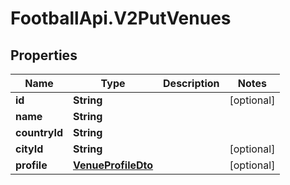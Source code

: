 # FootballApi.V2PutVenues

## Properties
Name | Type | Description | Notes
------------ | ------------- | ------------- | -------------
**id** | **String** |  | [optional] 
**name** | **String** |  | 
**countryId** | **String** |  | 
**cityId** | **String** |  | [optional] 
**profile** | [**VenueProfileDto**](VenueProfileDto.md) |  | [optional] 
